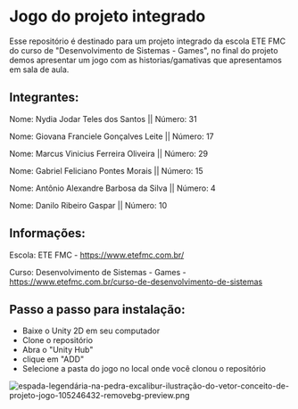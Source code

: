 # Jogo do projeto integrado
Esse repositório é destinado para um projeto integrado da escola ETE FMC do curso de "Desenvolvimento de Sistemas - Games", no final do projeto demos apresentar um jogo com as historias/gamativas que apresentamos em sala de aula.

## Integrantes: 

Nome: Nydia Jodar Teles dos Santos           || Número: 31 

Nome: Giovana Franciele Gonçalves Leite      || Número: 17 

Nome: Marcus Vinicius Ferreira Oliveira      || Número: 29 

Nome: Gabriel Feliciano Pontes Morais        || Número: 15 

Nome: Antônio Alexandre Barbosa da Silva     || Número: 4 

Nome: Danilo Ribeiro Gaspar                  || Número: 10 

## Informações:
Escola: ETE FMC - https://www.etefmc.com.br/

Curso: Desenvolvimento de Sistemas - Games  - https://www.etefmc.com.br/curso-de-desenvolvimento-de-sistemas

## Passo a passo para instalação:

* Baixe o Unity 2D em seu computador
* Clone o repositório
* Abra o "Unity Hub"
* clique em "ADD"
* Selecione a pasta do jogo no local onde você clonou o repositório

![espada-legendária-na-pedra-excalibur-ilustração-do-vetor-conceito-de-projeto-jogo-105246432-removebg-preview.png](https://github.com/dsng3-etefmc/Maldicao-do-Submundo_V2/blob/main/espada-legend%C3%A1ria-na-pedra-excalibur-ilustra%C3%A7%C3%A3o-do-vetor-conceito-de-projeto-jogo-105246432-removebg-preview%20(1).png)
